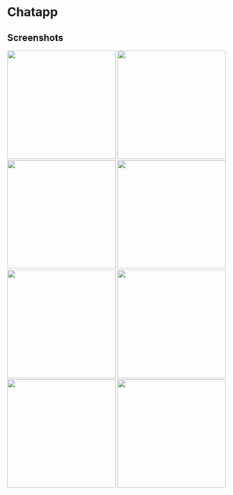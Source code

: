 # Chatapp

## Screenshots
<img src="https://github.com/arkobandyopadhyay/chatapp/assets/100148599/2ab88d6a-a2c8-45ec-9346-f97c1962c99b" width="250">
<img src="https://github.com/arkobandyopadhyay/chatapp/assets/100148599/20a5c9ad-8bc0-4fb6-b768-646b54c17d31" width="250">
<img src="https://github.com/arkobandyopadhyay/chatapp/assets/100148599/4862f010-4edf-4970-a5b5-da3b72d143fd" width="250">
<img src="https://github.com/arkobandyopadhyay/chatapp/assets/100148599/e3a2e63e-5f21-43ed-b274-94c870a325ce" width="250">
<img src="https://github.com/arkobandyopadhyay/chatapp/assets/100148599/21b7c18e-4407-41c7-badc-8697749e47b8" width="250">
<img src="https://github.com/arkobandyopadhyay/chatapp/assets/100148599/d8e5b5b1-a9d2-4ffa-b032-f9dc4db5d750" width="250">
<img src="https://github.com/arkobandyopadhyay/chatapp/assets/100148599/aa0149b5-090b-438e-842f-74b3cd26e8fc" width="250">
<img src="https://github.com/arkobandyopadhyay/chatapp/assets/100148599/5b25a5e4-e56a-41bf-a589-7a8025bdd661" width="250">









